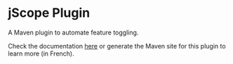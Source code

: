 # jScope Plugin

A Maven plugin to automate feature toggling. 

Check the documentation [here](src/site/markdown/index.md) or generate the Maven site for this plugin to learn more (in French).

